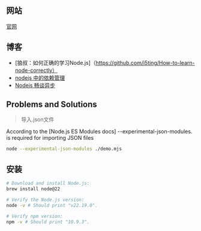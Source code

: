 
## 网站

[官网](https://nodejs.org/zh-cn/)


## 博客

- [狼叔：如何正确的学习Node.js]（https://github.com/i5ting/How-to-learn-node-correctly）
- [nodejs 中的依赖管理](https://juejin.im/post/5c501d61f265da61290a8ca8)
- [Nodejs 畅谈异步](https://my.oschina.net/gaoguofan/blog/752891)


## Problems and Solutions

> 导入.json文件

According to the [Node.js ES Modules docs] --experimental-json-modules. is required for importing JSON files

```bash
node --experimental-json-modules ./demo.mjs
```

## 安装

```bash
# Download and install Node.js:
brew install node@22

# Verify the Node.js version:
node -v # Should print "v22.19.0".

# Verify npm version:
npm -v # Should print "10.9.3".
```
